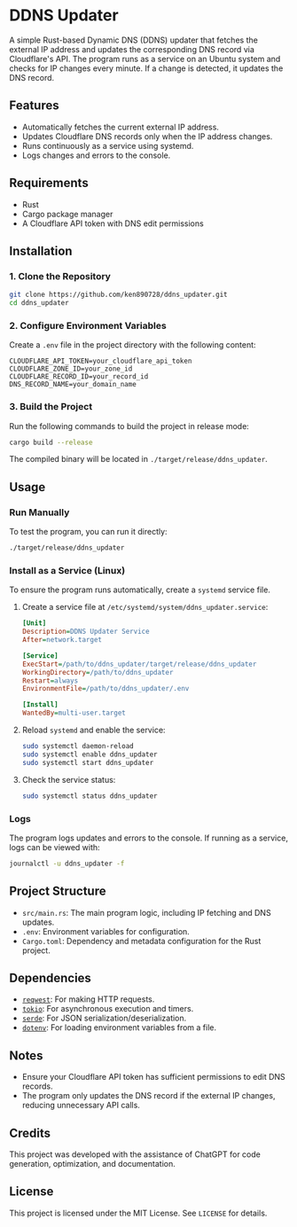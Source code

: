 # DDNS Updater

A simple Rust-based Dynamic DNS (DDNS) updater that fetches the external IP address and updates the corresponding DNS record via Cloudflare's API. The program runs as a service on an Ubuntu system and checks for IP changes every minute. If a change is detected, it updates the DNS record.

## Features

- Automatically fetches the current external IP address.
- Updates Cloudflare DNS records only when the IP address changes.
- Runs continuously as a service using systemd.
- Logs changes and errors to the console.

## Requirements

- Rust
- Cargo package manager
- A Cloudflare API token with DNS edit permissions

## Installation

### 1. Clone the Repository
```bash
git clone https://github.com/ken890728/ddns_updater.git
cd ddns_updater
```

### 2. Configure Environment Variables
Create a `.env` file in the project directory with the following content:
```env
CLOUDFLARE_API_TOKEN=your_cloudflare_api_token
CLOUDFLARE_ZONE_ID=your_zone_id
CLOUDFLARE_RECORD_ID=your_record_id
DNS_RECORD_NAME=your_domain_name
```

### 3. Build the Project
Run the following commands to build the project in release mode:
```bash
cargo build --release
```
The compiled binary will be located in `./target/release/ddns_updater`.

## Usage

### Run Manually
To test the program, you can run it directly:
```bash
./target/release/ddns_updater
```

### Install as a Service (Linux)
To ensure the program runs automatically, create a `systemd` service file.

1. Create a service file at `/etc/systemd/system/ddns_updater.service`:
   ```ini
   [Unit]
   Description=DDNS Updater Service
   After=network.target

   [Service]
   ExecStart=/path/to/ddns_updater/target/release/ddns_updater
   WorkingDirectory=/path/to/ddns_updater
   Restart=always
   EnvironmentFile=/path/to/ddns_updater/.env

   [Install]
   WantedBy=multi-user.target
   ```

2. Reload `systemd` and enable the service:
   ```bash
   sudo systemctl daemon-reload
   sudo systemctl enable ddns_updater
   sudo systemctl start ddns_updater
   ```

3. Check the service status:
   ```bash
   sudo systemctl status ddns_updater
   ```

### Logs
The program logs updates and errors to the console. If running as a service, logs can be viewed with:
```bash
journalctl -u ddns_updater -f
```

## Project Structure

- `src/main.rs`: The main program logic, including IP fetching and DNS updates.
- `.env`: Environment variables for configuration.
- `Cargo.toml`: Dependency and metadata configuration for the Rust project.

## Dependencies

- [`reqwest`](https://docs.rs/reqwest): For making HTTP requests.
- [`tokio`](https://docs.rs/tokio): For asynchronous execution and timers.
- [`serde`](https://docs.rs/serde): For JSON serialization/deserialization.
- [`dotenv`](https://docs.rs/dotenv): For loading environment variables from a file.

## Notes

- Ensure your Cloudflare API token has sufficient permissions to edit DNS records.
- The program only updates the DNS record if the external IP changes, reducing unnecessary API calls.

## Credits
This project was developed with the assistance of ChatGPT for code generation, optimization, and documentation.

## License

This project is licensed under the MIT License. See `LICENSE` for details.